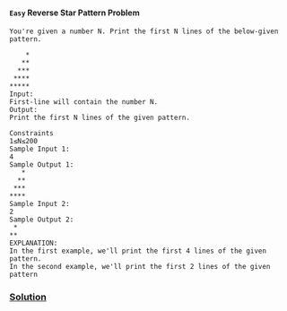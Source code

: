 
#### `Easy` Reverse Star Pattern Problem
```
You're given a number N. Print the first N lines of the below-given pattern.

    *
   **
  ***
 ****
*****
Input:
First-line will contain the number N.
Output:
Print the first N lines of the given pattern.

Constraints
1≤N≤200
Sample Input 1:
4
Sample Output 1:
   *
  **
 ***
****
Sample Input 2:
2
Sample Output 2:
 *
**
EXPLANATION:
In the first example, we'll print the first 4 lines of the given pattern.
In the second example, we'll print the first 2 lines of the given pattern
```

### [Solution](https://github.com/sahuadarsh0/Kotlin-And-DataStructures/blob/master/src/main/kotlin/datastructures/easy/ReverseStarPattern.kt)